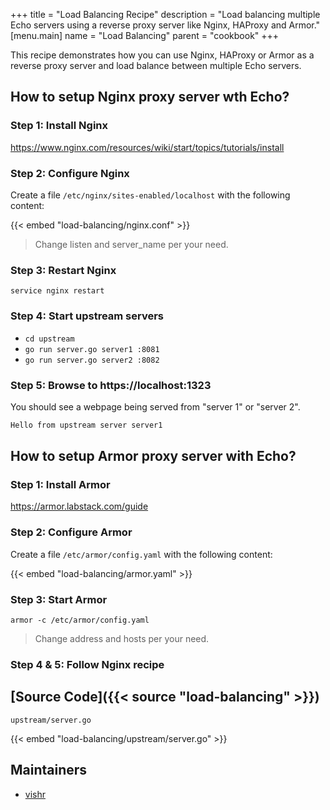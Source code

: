 +++
title = "Load Balancing Recipe"
description = "Load balancing multiple Echo servers using a reverse proxy server like Nginx, HAProxy and Armor."
[menu.main]
  name = "Load Balancing"
  parent = "cookbook"
+++

This recipe demonstrates how you can use Nginx, HAProxy or Armor as a reverse proxy server and load balance between multiple Echo servers.

## How to setup Nginx proxy server wth Echo?

### Step 1: Install Nginx

https://www.nginx.com/resources/wiki/start/topics/tutorials/install

### Step 2: Configure Nginx

Create a file `/etc/nginx/sites-enabled/localhost` with the following content:

{{< embed "load-balancing/nginx.conf" >}}

> Change listen and server_name per your need.

### Step 3: Restart Nginx

`service nginx restart`

### Step 4: Start upstream servers

- `cd upstream`
- `go run server.go server1 :8081`
- `go run server.go server2 :8082` 

### Step 5: Browse to https://localhost:1323

You should see a webpage being served from "server 1" or "server 2".

```sh
Hello from upstream server server1
```

## How to setup Armor proxy server with Echo?

### Step 1: Install Armor

https://armor.labstack.com/guide

### Step 2: Configure Armor

Create a file `/etc/armor/config.yaml` with the following content:

{{< embed "load-balancing/armor.yaml" >}}

### Step 3: Start Armor

`armor -c /etc/armor/config.yaml`

> Change address and hosts per your need.

### Step 4 & 5: Follow Nginx recipe

## [Source Code]({{< source "load-balancing" >}})

`upstream/server.go`

{{< embed "load-balancing/upstream/server.go" >}}

## Maintainers

- [vishr](https://github.com/vishr)
